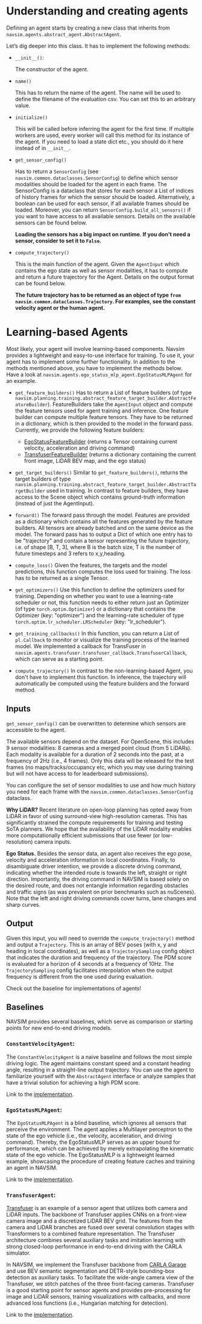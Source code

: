 # Understanding and creating agents

Defining an agent starts by creating a new class that inherits from `navsim.agents.abstract_agent.AbstractAgent`.

Let’s dig deeper into this class. It has to implement the following methods:
- `__init__()`: 

    The constructor of the agent.
- `name()`

    This has to return the name of the agent. 
    The name will be used to define the filename of the evaluation csv.
    You can set this to an arbitrary value. 
- `initialize()`

    This will be called before inferring the agent for the first time.
    If multiple workers are used, every worker will call this method for its instance of the agent.
    If you need to load a state dict etc., you should do it here instead of in `__init__`.
- `get_sensor_config()`

    Has to return a `SensorConfig` (see `navsim.common.dataclasses.SensorConfig`) to define which sensor modalities should be loaded for the agent in each frame.
    The SensorConfig is a dataclass that stores for each sensor a List of indices of history frames for which the sensor should be loaded. Alternatively, a boolean can be used for each sensor, if all available frames should be loaded. 
    Moreover, you can return `SensorConfig.build_all_sensors()` if you want to have access to all available sensors.
    Details on the available sensors can be found below.
    
    **Loading the sensors has a big impact on runtime. If you don't need a sensor, consider to set it to `False`.**
- `compute_trajectory()`

    This is the main function of the agent. Given the `AgentInput` which contains the ego state as well as sensor modalities, it has to compute and return a future trajectory for the Agent.
    Details on the output format can be found below.
    
    **The future trajectory has to be returned as an object of type `from navsim.common.dataclasses.Trajectory`. For examples, see the constant velocity agent or the human agent.**

# Learning-based Agents
Most likely, your agent will involve learning-based components.
Navsim provides a lightweight and easy-to-use interface for training.
To use it, your agent has to implement some further functionality.
In addition to the methods mentioned above, you have to implement the methods below.
Have a look at `navsim.agents.ego_status_mlp_agent.EgoStatusMLPAgent` for an example.

- `get_feature_builders()`
Has to return a List of feature builders (of type `navsim.planning.training.abstract_feature_target_builder.AbstractFeatureBuilder`). 
FeatureBuilders take the `AgentInput` object and compute the feature tensors used for agent training and inference. One feature builder can compute multiple feature tensors. They have to be returned in a dictionary, which is then provided to the model in the forward pass.
Currently, we provide the following feature builders:
    - [EgoStatusFeatureBuilder](https://github.com/autonomousvision/navsim/blob/main/navsim/agents/ego_status_mlp_agent.py#L18) (returns a Tensor containing current velocity, acceleration and driving command)
    - [TransfuserFeatureBuilder](https://github.com/autonomousvision/navsim/blob/main/navsim/agents/transfuser/transfuser_features.py#L28) (returns a dictionary containing the current front image, LiDAR BEV map, and the ego status)

- `get_target_builders()`
Similar to `get_feature_builders()`, returns the target builders of type `navsim.planning.training.abstract_feature_target_builder.AbstractTargetBuilder` used in training. In contrast to feature builders, they have access to the Scene object which contains ground-truth information (instead of just the AgentInput).

- `forward()`
The forward pass through the model. Features are provided as a dictionary which contains all the features generated by the feature builders. All tensors are already batched and on the same device as the model. The forward pass has to output a Dict of which one entry has to be "trajectory" and contain a tensor representing the future trajectory, i.e. of shape [B, T, 3], where B is the batch size, T is the number of future timesteps and 3 refers to x,y,heading. 

- `compute_loss()`
Given the features, the targets and the model predictions, this function computes the loss used for training. The loss has to be returned as a single Tensor.

- `get_optimizers()`
Use this function to define the optimizers used for training. 
Depending on whether you want to use a learning-rate scheduler or not, this function needs to either return just an Optimizer (of type `torch.optim.Optimizer`) or a dictionary that contains the Optimizer (key: "optimizer") and the learning-rate scheduler of type `torch.optim.lr_scheduler.LRScheduler` (key: "lr_scheduler").

- `get_training_callbacks()`
In this function, you can return a List of `pl.Callback` to monitor or visualize the training process of the learned model. We implemented a callback for TransFuser in `navsim.agents.transfuser.transfuser_callback.TransfuserCallback`, which can serve as a starting point.

- `compute_trajectory()`
In contrast to the non-learning-based Agent, you don't have to implement this function.
In inference, the trajectory will automatically be computed using the feature builders and the forward method.


## Inputs

`get_sensor_config()` can be overwritten to determine which sensors are accessible to the agent. 

The available sensors depend on the dataset. For OpenScene, this includes 9 sensor modalities: 8 cameras and a merged point cloud (from 5 LiDARs). Each modality is available for a duration of 2 seconds into the past, at a frequency of 2Hz (i.e., 4 frames). Only this data will be released for the test frames (no maps/tracks/occupancy etc, which you may use during training but will not have access to for leaderboard submissions).

You can configure the set of sensor modalities to use and how much history you need for each frame with the `navsim.common.dataclasses.SensorConfig` dataclass.

**Why LiDAR?** Recent literature on open-loop planning has opted away from LiDAR in favor of using surround-view high-resolution cameras. This has significantly strained the compute requirements for training and testing SoTA planners. We hope that the availability of the LiDAR modality enables more computationally efficient submissions that use fewer (or low-resolution) camera inputs. 

**Ego Status.** Besides the sensor data, an agent also receives the ego pose, velocity and acceleration information in local coordinates. Finally, to disambiguate driver intention, we provide a discrete driving command, indicating whether the intended route is towards the left, straight or right direction. Importantly, the driving command in NAVSIM is based solely on the desired route, and does not entangle information regarding obstacles and traffic signs (as was prevalent on prior benchmarks such as nuScenes). Note that the left and right driving commands cover turns, lane changes and sharp curves.

## Output

Given this input, you will need to override the `compute_trajectory()` method and output a `Trajectory`. This is an array of BEV poses (with x, y and heading in local coordinates), as well as a `TrajectorySampling` config object that indicates the duration and frequency of the trajectory. The PDM score is evaluated for a horizon of 4 seconds at a frequency of 10Hz. The `TrajectorySampling` config facilitates interpolation when the output frequency is different from the one used during evaluation.

Check out the baseline for implementations of agents!


## Baselines

NAVSIM provides several baselines, which serve as comparison or starting points for new end-to-end driving models.

### `ConstantVelocityAgent`:
The `ConstantVelocityAgent` is a naive baseline and follows the most simple driving logic. The agent maintains constant speed and a constant heading angle, resulting in a straight-line output trajectory. You can use the agent to familiarize yourself with the `AbstractAgent` interface or analyze samples that have a trivial solution for achieving a high PDM score.

Link to the [implementation](https://github.com/autonomousvision/navsim/blob/main/navsim/agents/constant_velocity_agent.py).

### `EgoStatusMLPAgent`: 
The `EgoStatusMLPAgent` is a blind baseline, which ignores all sensors that perceive the environment. The agent applies a Multilayer perceptron to the state of the ego vehicle (i.e., the velocity, acceleration, and driving command). Thereby, the EgoStatusMLP serves as an upper bound for performance, which can be achieved by merely extrapolating the kinematic state of the ego vehicle. The EgoStatusMLP is a lightweight learned example, showcasing the procedure of creating feature caches and training an agent in NAVSIM.

Link to the [implementation](https://github.com/autonomousvision/navsim/blob/main/navsim/agents/ego_status_mlp_agent.py).

### `TransfuserAgent`: 
[Transfuser](https://arxiv.org/abs/2205.15997) is an example of a sensor agent that utilizes both camera and LiDAR inputs. The backbone of Transfuser applies CNNs on a front-view camera image and a discretized LiDAR BEV grid. The features from the camera and LiDAR branches are fused over several convolution stages with Transformers to a combined feature representation. The Transfuser architecture combines several auxiliary tasks and imitation learning with strong closed-loop performance in end-to-end driving with the CARLA simulator.

In NAVSIM, we implement the Transfuser backbone from [CARLA Garage](https://github.com/autonomousvision/carla_garage) and use BEV semantic segmentation and DETR-style bounding-box detection as auxiliary tasks. To facilitate the wide-angle camera view of the Transfuser, we stitch patches of the three front-facing cameras. Transfuser is a good starting point for sensor agents and provides pre-processing for image and LiDAR sensors, training visualizations with callbacks, and more advanced loss functions (i.e., Hungarian matching for detection). 

Link to the [implementation](https://github.com/autonomousvision/navsim/blob/main/navsim/agents/transfuser).


